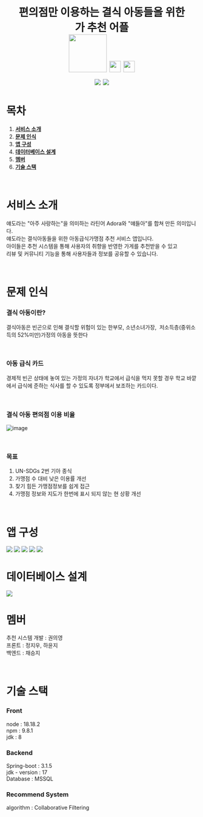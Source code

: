 
<h1 align="center"> 
편의점만 이용하는 결식 아동들을 위한<br/>
가 추천 어플<br/>
<img src="https://img.shields.io/badge/Python-blue?style=flat&logo=Python&logoColor=green" width="100">
<img src="https://img.shields.io/badge/Java-007396?style=flat&logo=OpenJDK&logoColor=white" height="30"/>
<img src="https://img.shields.io/badge/JavaScript-F7DF1E?style=flat-square&logo=JavaScript&logoColor=white" height="30"/><br>
<img src="https://img.shields.io/badge/Spring Boot-6DB33F?style=for-the-badge&logo=Spring Boot&logoColor=yellow">
<img src="https://img.shields.io/badge/React_native-61DAFB?style=for-the-badge&logo=React&logoColor=black">
</h1>

# 목차
1. [**서비스 소개**](#1)
2. [**문제 인식**](#2)
3. [**앱 구성**](#3)
4. [**데이터베이스 설계**](#4)
5. [**멤버**](#5)
6. [**기술 스택**](#6)

<br>
<div id="1"></div>

# 서비스 소개
얘도라는 "아주 사랑하는"을 의미하는 라틴어 Adora와 "얘들아"를 합쳐 만든 의미입니다.<br>
얘도라는 결식아동들을 위한 아동급식가맹점 추천 서비스 앱입니다.<br>
아이들은 추천 시스템을 통해 사용자의 취향을 반영한 가게를 추천받을 수 있고<br>
리뷰 및 커뮤니티 기능을 통해 사용자들과 정보를 공유할 수 있습니다.

<div id="2"></div>

<br>

# 문제 인식

### 결식 아동이란?
결식아동은 빈곤으로 인해 결식할 위험이 있는 한부모, 소년소녀가장, 
저소득층(중위소득의 52%미만)가정의 아동을 뜻한다

<br>

### 아동 급식 카드
경제적 빈곤 상태에 놓여 있는 가정의 자녀가 학교에서 급식을 먹지 못할 경우 학교 바깥에서 급식에 준하는 식사를 할 수 있도록 정부에서 보조하는 카드이다.

<br>

### 결식 아동 편의점 이용 비율
![image](https://github.com/GDSC-23-24/headingThon/assets/100742454/7b1fdc7f-39dc-48f1-a0e9-b94f7721d0ca)

<br>

### 목표
1. UN-SDGs 2번 기아 종식
2. 가맹점 수 대비 낮은 이용률 개선
3. 찾기 힘든 가맹점정보를 쉽게 접근
4. 가맹점 정보와 지도가 한번에 표시 되지 않는 현 상황 개선

<br>

<div id="3"></div>

# 앱 구성

<img src="https://github.com/GDSC-23-24/headingThon/assets/69447192/2dc424ee-8cc1-4a00-b755-4689eac3cc26">

<img src="https://github.com/GDSC-23-24/headingThon/assets/69447192/e714734d-aca9-4863-ba59-6d5c5f708620">

<img src="https://github.com/GDSC-23-24/headingThon/assets/69447192/9b9a54fd-1961-4260-ab5a-f5b64623c219">

<img src="https://github.com/GDSC-23-24/headingThon/assets/69447192/e8ce9303-8a66-402b-9da5-a31c684faa97">

<img src="https://github.com/GDSC-23-24/headingThon/assets/69447192/8997356a-c39f-4aae-b31d-f1d956e838fd">

<br>

<div id="4"></div>

# 데이터베이스 설계

<img src="https://github.com/GDSC-23-24/headingThon/assets/69447192/d0905f68-20d8-40b8-a8c6-fa163a3ee43e">

<br>

<div id="4"></div>

<div id="5"></div>

# 멤버

추천 시스템 개발 : 권의영<br>
프론트 : 정지우, 하윤지<br>
백엔드 : 채승지

<br>

<div id="6"></div>

# 기술 스택

### Front
node : 18.18.2<br>
npm : 9.8.1<br>
jdk : 8
<br>

### Backend
Spring-boot : 3.1.5<br>
jdk - version : 17<br>
Database : MSSQL

### Recommend System
algorithm : Collaborative Filtering<br>

